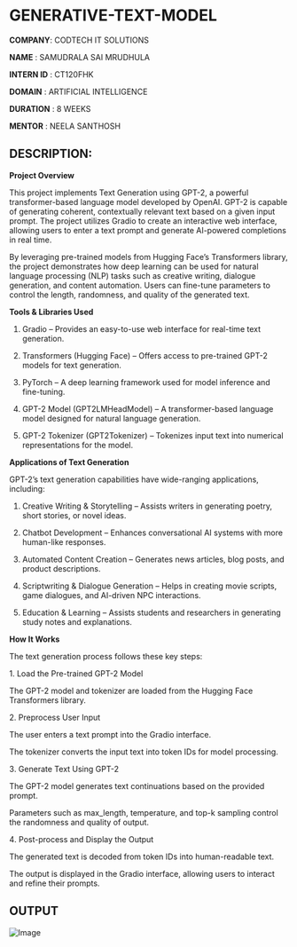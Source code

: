 # GENERATIVE-TEXT-MODEL

**COMPANY**: CODTECH IT SOLUTIONS

**NAME** : SAMUDRALA SAI MRUDHULA

**INTERN ID** : CT120FHK

**DOMAIN** : ARTIFICIAL INTELLIGENCE

**DURATION** : 8 WEEKS

**MENTOR** : NEELA SANTHOSH

## DESCRIPTION:

**Project Overview**

This project implements Text Generation using GPT-2, a powerful transformer-based language model developed by OpenAI. GPT-2 is capable of generating coherent, contextually relevant text based on a given input prompt. The project utilizes Gradio to create an interactive web interface, allowing users to enter a text prompt and generate AI-powered completions in real time.

By leveraging pre-trained models from Hugging Face’s Transformers library, the project demonstrates how deep learning can be used for natural language processing (NLP) tasks such as creative writing, dialogue generation, and content automation. Users can fine-tune parameters to control the length, randomness, and quality of the generated text.

**Tools & Libraries Used**

1. Gradio – Provides an easy-to-use web interface for real-time text generation.

2. Transformers (Hugging Face) – Offers access to pre-trained GPT-2 models for text generation.

3. PyTorch – A deep learning framework used for model inference and fine-tuning.

4. GPT-2 Model (GPT2LMHeadModel) – A transformer-based language model designed for natural language generation.

5. GPT-2 Tokenizer (GPT2Tokenizer) – Tokenizes input text into numerical representations for the model.

**Applications of Text Generation**

GPT-2’s text generation capabilities have wide-ranging applications, including:

1. Creative Writing & Storytelling – Assists writers in generating poetry, short stories, or novel ideas.

2. Chatbot Development – Enhances conversational AI systems with more human-like responses.

3. Automated Content Creation – Generates news articles, blog posts, and product descriptions.

4. Scriptwriting & Dialogue Generation – Helps in creating movie scripts, game dialogues, and AI-driven NPC interactions.

5. Education & Learning – Assists students and researchers in generating study notes and explanations.


**How It Works**

The text generation process follows these key steps:

1️. Load the Pre-trained GPT-2 Model

The GPT-2 model and tokenizer are loaded from the Hugging Face Transformers library.

2️. Preprocess User Input

The user enters a text prompt into the Gradio interface.

The tokenizer converts the input text into token IDs for model processing.

3️. Generate Text Using GPT-2

The GPT-2 model generates text continuations based on the provided prompt.

Parameters such as max_length, temperature, and top-k sampling control the randomness and quality of output.

4️. Post-process and Display the Output

The generated text is decoded from token IDs into human-readable text.

The output is displayed in the Gradio interface, allowing users to interact and refine their prompts.

## OUTPUT

![Image](https://github.com/user-attachments/assets/247bb49d-7e94-44ec-b1ea-2a2a48947a7c)

